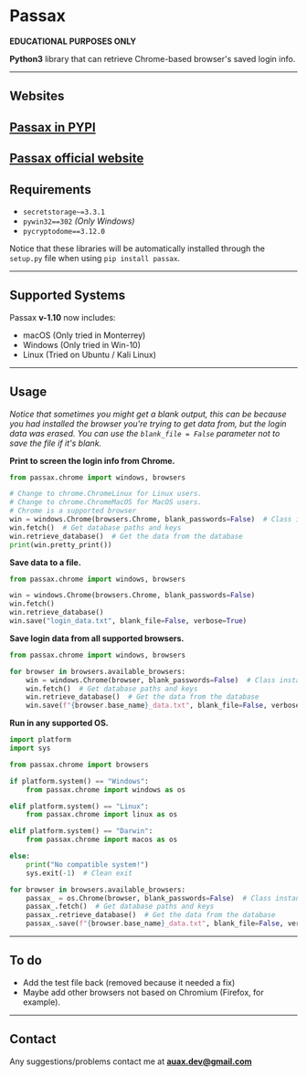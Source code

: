 # Passax

**EDUCATIONAL PURPOSES ONLY**

**Python3** library that can retrieve Chrome-based browser's saved login info.

---

## Websites

<h2><img src="https://user-images.githubusercontent.com/16353807/151009140-8fc0548e-4c9b-4a93-8bc4-e8ea5c36de36.png" width="20" height="20" style="display:none;"/>   <a href="https://pypi.org/project/passax/">Passax in PYPI</a></h2>

<h2><img src="https://user-images.githubusercontent.com/16353807/151010585-465c85fb-9aca-4556-9f97-a866bf8242ed.png" width="20" height="20" style="display:none;"/>   <a href="https://auax.github.io/passax/">Passax official website</a></h2>


## Requirements

- `secretstorage~=3.3.1`
- `pywin32==302` _(Only Windows)_
- `pycryptodome==3.12.0`

Notice that these libraries will be automatically installed through the `setup.py`
file when using `pip install passax`.

---

## Supported Systems

Passax **v-1.10** now includes:

- macOS (Only tried in Monterrey)
- Windows (Only tried in Win-10)
- Linux (Tried on Ubuntu / Kali Linux)

---

## Usage

_Notice that sometimes you might get a blank output, this can be because you had installed the browser you're trying to
get data from, but the login data was erased.
You can use the `blank_file = False` parameter not to save the file if it's blank._

**Print to screen the login info from Chrome.**

```python
from passax.chrome import windows, browsers

# Change to chrome.ChromeLinux for Linux users.
# Change to chrome.ChromeMacOS for MacOS users.
# Chrome is a supported browser
win = windows.Chrome(browsers.Chrome, blank_passwords=False)  # Class instance
win.fetch()  # Get database paths and keys
win.retrieve_database()  # Get the data from the database
print(win.pretty_print())
```

**Save data to a file.**

```python
from passax.chrome import windows, browsers

win = windows.Chrome(browsers.Chrome, blank_passwords=False)
win.fetch()
win.retrieve_database()
win.save("login_data.txt", blank_file=False, verbose=True)
```

**Save login data from all supported browsers.**

```python
from passax.chrome import windows, browsers

for browser in browsers.available_browsers:
    win = windows.Chrome(browser, blank_passwords=False)  # Class instance
    win.fetch()  # Get database paths and keys
    win.retrieve_database()  # Get the data from the database
    win.save(f"{browser.base_name}_data.txt", blank_file=False, verbose=True)  # Save the file
```

**Run in any supported OS.**

```python
import platform
import sys

from passax.chrome import browsers

if platform.system() == "Windows":
    from passax.chrome import windows as os

elif platform.system() == "Linux":
    from passax.chrome import linux as os

elif platform.system() == "Darwin":
    from passax.chrome import macos as os

else:
    print("No compatible system!")
    sys.exit(-1)  # Clean exit

for browser in browsers.available_browsers:
    passax_ = os.Chrome(browser, blank_passwords=False)  # Class instance
    passax_.fetch()  # Get database paths and keys
    passax_.retrieve_database()  # Get the data from the database
    passax_.save(f"{browser.base_name}_data.txt", blank_file=False, verbose=True)

```

---

## To do

* Add the test file back (removed because it needed a fix)
* Maybe add other browsers not based on Chromium (Firefox, for example).

---

## Contact

Any suggestions/problems contact me at **auax.dev@gmail.com**
